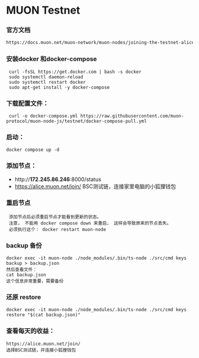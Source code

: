 # MUON Testnet 

### 官方文档
```bash
https://docs.muon.net/muon-network/muon-nodes/joining-the-testnet-alice/faq-for-alice
```
### 安装docker 和docker-compose
```
 curl -fsSL https://get.docker.com | bash -s docker
 sudo systemctl daemon-reload
 sudo systemctl restart docker
 sudo apt-get install -y docker-compose
 ``` 

### 下载配置文件：
```
 curl -o docker-compose.yml https://raw.githubusercontent.com/muon-protocol/muon-node-js/testnet/docker-compose-pull.yml
```
### 启动：
```
docker compose up -d
```
### 添加节点：
- http://**172.245.86.246**:8000/status
- https://alice.muon.net/join/
BSC测试链，连接家里电脑的小狐狸钱包

### 重启节点
``` 
 添加节点后必须重启节点才能看到更新的状态。
 注意， 不能用 docker compose down 来重启， 这样会导致原来的节点丢失。
 必须执行这个： docker restart muon-node
```
### backup 备份
```＞＞＞＞＞＞＞注意，　每次重启都会生成新的节点， 所以　每次都需要restore 这个back.json文件
docker exec -it muon-node ./node_modules/.bin/ts-node ./src/cmd keys backup > backup.json
然后查看文件：
cat backup.json
这个信息非常重要，需要备份
```
### 还原 restore
```
docker exec -it muon-node ./node_modules/.bin/ts-node ./src/cmd keys restore "$(cat backup.json)"

```
### 查看每天的收益：
```
https://alice.muon.net/join/
选择BSC测试链，并连接小狐狸钱包
```
